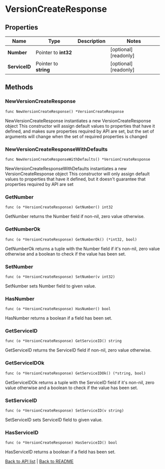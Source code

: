 # VersionCreateResponse

## Properties

Name | Type | Description | Notes
------------ | ------------- | ------------- | -------------
**Number** | Pointer to **int32** |  | [optional] [readonly] 
**ServiceID** | Pointer to **string** |  | [optional] [readonly] 

## Methods

### NewVersionCreateResponse

`func NewVersionCreateResponse() *VersionCreateResponse`

NewVersionCreateResponse instantiates a new VersionCreateResponse object
This constructor will assign default values to properties that have it defined,
and makes sure properties required by API are set, but the set of arguments
will change when the set of required properties is changed

### NewVersionCreateResponseWithDefaults

`func NewVersionCreateResponseWithDefaults() *VersionCreateResponse`

NewVersionCreateResponseWithDefaults instantiates a new VersionCreateResponse object
This constructor will only assign default values to properties that have it defined,
but it doesn't guarantee that properties required by API are set

### GetNumber

`func (o *VersionCreateResponse) GetNumber() int32`

GetNumber returns the Number field if non-nil, zero value otherwise.

### GetNumberOk

`func (o *VersionCreateResponse) GetNumberOk() (*int32, bool)`

GetNumberOk returns a tuple with the Number field if it's non-nil, zero value otherwise
and a boolean to check if the value has been set.

### SetNumber

`func (o *VersionCreateResponse) SetNumber(v int32)`

SetNumber sets Number field to given value.

### HasNumber

`func (o *VersionCreateResponse) HasNumber() bool`

HasNumber returns a boolean if a field has been set.

### GetServiceID

`func (o *VersionCreateResponse) GetServiceID() string`

GetServiceID returns the ServiceID field if non-nil, zero value otherwise.

### GetServiceIDOk

`func (o *VersionCreateResponse) GetServiceIDOk() (*string, bool)`

GetServiceIDOk returns a tuple with the ServiceID field if it's non-nil, zero value otherwise
and a boolean to check if the value has been set.

### SetServiceID

`func (o *VersionCreateResponse) SetServiceID(v string)`

SetServiceID sets ServiceID field to given value.

### HasServiceID

`func (o *VersionCreateResponse) HasServiceID() bool`

HasServiceID returns a boolean if a field has been set.


[Back to API list](../README.md#documentation-for-api-endpoints) | [Back to README](../README.md)
